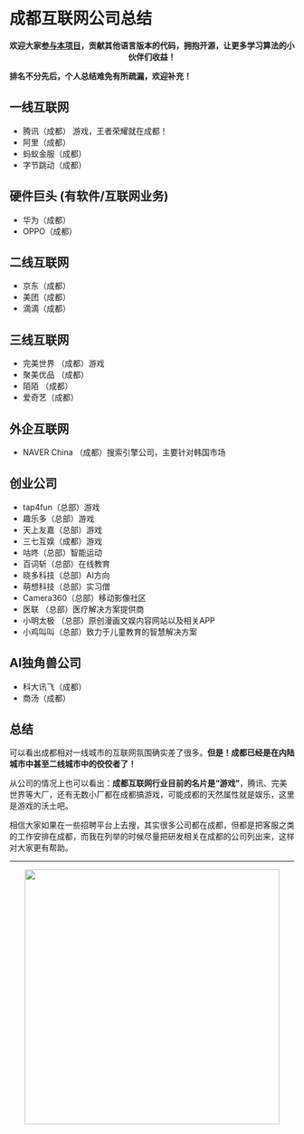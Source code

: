 
# 成都互联网公司总结
<p align="center"><strong>欢迎大家<a href="https://mp.weixin.qq.com/s/tqCxrMEU-ajQumL1i8im9A">参与本项目</a>，贡献其他语言版本的代码，拥抱开源，让更多学习算法的小伙伴们收益！</strong></p>


**排名不分先后，个人总结难免有所疏漏，欢迎补充！**

## 一线互联网
* 腾讯（成都） 游戏，王者荣耀就在成都！
* 阿里（成都）
* 蚂蚁金服（成都）
* 字节跳动（成都）

## 硬件巨头 (有软件/互联网业务)

* 华为（成都）
* OPPO（成都）

## 二线互联网

* 京东（成都）
* 美团（成都）
* 滴滴（成都）

## 三线互联网

* 完美世界 （成都）游戏
* 聚美优品 （成都）
* 陌陌 （成都）
* 爱奇艺（成都）

## 外企互联网

* NAVER China （成都）搜索引擎公司，主要针对韩国市场

## 创业公司

* tap4fun（总部）游戏
* 趣乐多（总部）游戏
* 天上友嘉（总部）游戏
* 三七互娱（成都）游戏
* 咕咚（总部）智能运动
* 百词斩（总部）在线教育
* 晓多科技（总部）AI方向
* 萌想科技（总部）实习僧
* Camera360（总部）移动影像社区
* 医联 （总部）医疗解决方案提供商
* 小明太极 （总部）原创漫画文娱内容网站以及相关APP
* 小鸡叫叫（总部）致力于儿童教育的智慧解决方案


## AI独角兽公司

* 科大讯飞（成都）
* 商汤（成都）

## 总结

可以看出成都相对一线城市的互联网氛围确实差了很多。**但是！成都已经是在内陆城市中甚至二线城市中的佼佼者了！**

从公司的情况上也可以看出：**成都互联网行业目前的名片是“游戏”**，腾讯、完美世界等大厂，还有无数小厂都在成都搞游戏，可能成都的天然属性就是娱乐，这里是游戏的沃土吧。

相信大家如果在一些招聘平台上去搜，其实很多公司都在成都，但都是把客服之类的工作安排在成都，而我在列举的时候尽量把研发相关在成都的公司列出来，这样对大家更有帮助。







-----------------------
<div align="center"><img src=https://code-thinking.cdn.bcebos.com/pics/01二维码.jpg width=450> </img></div>

